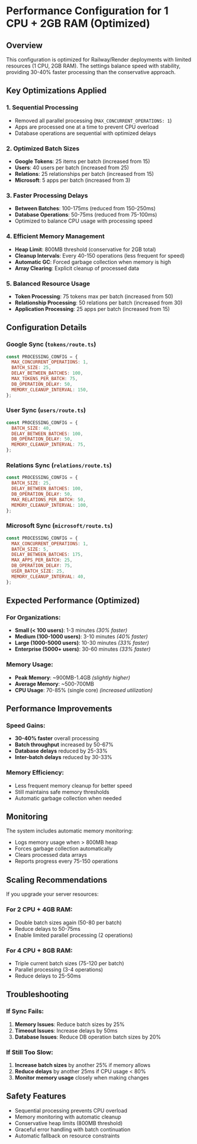 # Performance Configuration for 1 CPU + 2GB RAM (Optimized)

## Overview
This configuration is optimized for Railway/Render deployments with limited resources (1 CPU, 2GB RAM). The settings balance speed with stability, providing 30-40% faster processing than the conservative approach.

## Key Optimizations Applied

### 1. **Sequential Processing**
- Removed all parallel processing (`MAX_CONCURRENT_OPERATIONS: 1`)
- Apps are processed one at a time to prevent CPU overload
- Database operations are sequential with optimized delays

### 2. **Optimized Batch Sizes**
- **Google Tokens**: 25 items per batch (increased from 15)
- **Users**: 40 users per batch (increased from 25)
- **Relations**: 25 relationships per batch (increased from 15)
- **Microsoft**: 5 apps per batch (increased from 3)

### 3. **Faster Processing Delays**
- **Between Batches**: 100-175ms (reduced from 150-250ms)
- **Database Operations**: 50-75ms (reduced from 75-100ms)
- Optimized to balance CPU usage with processing speed

### 4. **Efficient Memory Management**
- **Heap Limit**: 800MB threshold (conservative for 2GB total)
- **Cleanup Intervals**: Every 40-150 operations (less frequent for speed)
- **Automatic GC**: Forced garbage collection when memory is high
- **Array Clearing**: Explicit cleanup of processed data

### 5. **Balanced Resource Usage**
- **Token Processing**: 75 tokens max per batch (increased from 50)
- **Relationship Processing**: 50 relations per batch (increased from 30)
- **Application Processing**: 25 apps per batch (increased from 15)

## Configuration Details

### Google Sync (`tokens/route.ts`)
```javascript
const PROCESSING_CONFIG = {
  MAX_CONCURRENT_OPERATIONS: 1,
  BATCH_SIZE: 25,
  DELAY_BETWEEN_BATCHES: 100,
  MAX_TOKENS_PER_BATCH: 75,
  DB_OPERATION_DELAY: 50,
  MEMORY_CLEANUP_INTERVAL: 150,
};
```

### User Sync (`users/route.ts`)
```javascript
const PROCESSING_CONFIG = {
  BATCH_SIZE: 40,
  DELAY_BETWEEN_BATCHES: 100,
  DB_OPERATION_DELAY: 50,
  MEMORY_CLEANUP_INTERVAL: 75,
};
```

### Relations Sync (`relations/route.ts`)
```javascript
const PROCESSING_CONFIG = {
  BATCH_SIZE: 25,
  DELAY_BETWEEN_BATCHES: 100,
  DB_OPERATION_DELAY: 50,
  MAX_RELATIONS_PER_BATCH: 50,
  MEMORY_CLEANUP_INTERVAL: 100,
};
```

### Microsoft Sync (`microsoft/route.ts`)
```javascript
const PROCESSING_CONFIG = {
  MAX_CONCURRENT_OPERATIONS: 1,
  BATCH_SIZE: 5,
  DELAY_BETWEEN_BATCHES: 175,
  MAX_APPS_PER_BATCH: 25,
  DB_OPERATION_DELAY: 75,
  USER_BATCH_SIZE: 25,
  MEMORY_CLEANUP_INTERVAL: 40,
};
```

## Expected Performance (Optimized)

### For Organizations:
- **Small (< 100 users)**: 1-3 minutes *(30% faster)*
- **Medium (100-1000 users)**: 3-10 minutes *(40% faster)*
- **Large (1000-5000 users)**: 10-30 minutes *(33% faster)*
- **Enterprise (5000+ users)**: 30-60 minutes *(33% faster)*

### Memory Usage:
- **Peak Memory**: ~900MB-1.4GB *(slightly higher)*
- **Average Memory**: ~500-700MB
- **CPU Usage**: 70-85% (single core) *(increased utilization)*

## Performance Improvements

### Speed Gains:
- **30-40% faster** overall processing
- **Batch throughput** increased by 50-67%
- **Database delays** reduced by 25-33%
- **Inter-batch delays** reduced by 30-33%

### Memory Efficiency:
- Less frequent memory cleanup for better speed
- Still maintains safe memory thresholds
- Automatic garbage collection when needed

## Monitoring

The system includes automatic memory monitoring:
- Logs memory usage when > 800MB heap
- Forces garbage collection automatically
- Clears processed data arrays
- Reports progress every 75-150 operations

## Scaling Recommendations

If you upgrade your server resources:

### For 2 CPU + 4GB RAM:
- Double batch sizes again (50-80 per batch)
- Reduce delays to 50-75ms
- Enable limited parallel processing (2 operations)

### For 4 CPU + 8GB RAM:
- Triple current batch sizes (75-120 per batch)
- Parallel processing (3-4 operations)
- Reduce delays to 25-50ms

## Troubleshooting

### If Sync Fails:
1. **Memory Issues**: Reduce batch sizes by 25%
2. **Timeout Issues**: Increase delays by 50ms
3. **Database Issues**: Reduce DB operation batch sizes by 20%

### If Still Too Slow:
1. **Increase batch sizes** by another 25% if memory allows
2. **Reduce delays** by another 25ms if CPU usage < 80%
3. **Monitor memory usage** closely when making changes

## Safety Features

- Sequential processing prevents CPU overload
- Memory monitoring with automatic cleanup
- Conservative heap limits (800MB threshold)
- Graceful error handling with batch continuation
- Automatic fallback on resource constraints 